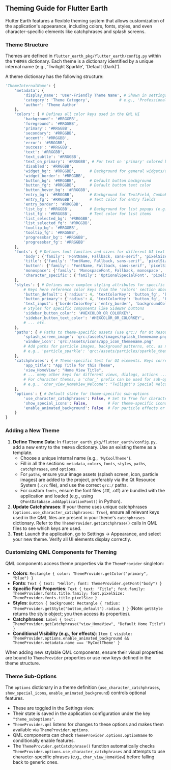 ## Theming Guide for Flutter Earth

Flutter Earth features a flexible theming system that allows customization of the application's appearance, including colors, fonts, styles, and even character-specific elements like catchphrases and splash screens.

### Theme Structure

Themes are defined in `flutter_earth_pkg/flutter_earth/config.py` within the `THEMES` dictionary. Each theme is a dictionary identified by a unique internal name (e.g., 'Twilight Sparkle', 'Default (Dark)').

A theme dictionary has the following structure:

```python
'ThemeInternalName': {
    'metadata': {
        'display_name': 'User-Friendly Theme Name', # Shown in settings
        'category': 'Theme Category',             # e.g., 'Professional', 'MLP', 'Minecraft'
        'author': 'Theme Author'
    },
    'colors': { # Defines all color keys used in the QML UI
        'background': '#RRGGBB',
        'foreground': '#RRGGBB',
        'primary': '#RRGGBB',
        'secondary': '#RRGGBB',
        'accent': '#RRGGBB',
        'error': '#RRGGBB',
        'success': '#RRGGBB',
        'text': '#RRGGBB',
        'text_subtle': '#RRGGBB',
        'text_on_primary': '#RRGGBB', # For text on 'primary' colored backgrounds
        'disabled': '#RRGGBB',
        'widget_bg': '#RRGGBB',      # Background for general widgets/dialogs
        'widget_border': '#RRGGBB',
        'button_bg': '#RRGGBB',      # Default button background
        'button_fg': '#RRGGBB',      # Default button text color
        'button_hover_bg': '#RRGGBB',
        'entry_bg': '#RRGGBB',       # Background for TextField, ComboBox, SpinBox
        'entry_fg': '#RRGGBB',       # Text color for entry fields
        'entry_border': '#RRGGBB',
        'list_bg': '#RRGGBB',        # Background for list popups (e.g., ComboBox dropdown)
        'list_fg': '#RRGGBB',        # Text color for list items
        'list_selected_bg': '#RRGGBB',
        'list_selected_fg': '#RRGGBB',
        'tooltip_bg': '#RRGGBB',
        'tooltip_fg': '#RRGGBB',
        'progressbar_bg': '#RRGGBB',
        'progressbar_fg': '#RRGGBB'
    },
    'fonts': { # Defines font families and sizes for different UI text roles
        'body': {'family': 'FontName, Fallback, sans-serif', 'pixelSize': 14, 'bold': False},
        'title': {'family': 'FontName, Fallback, sans-serif', 'pixelSize': 20, 'bold': True},
        'button': {'family': 'FontName, Fallback, sans-serif', 'pixelSize': 13, 'bold': False},
        'monospace': {'family': 'MonospaceFont, Fallback, monospace', 'pixelSize': 13},
        'character_specific': {'family': 'OptionalSpecialFont', 'pixelSize': 14} # For character themes
    },
    'styles': { # Defines more complex styling attributes for specific QML components/groups
        # Keys here reference color keys from the 'colors' section above
        'button_default': {'radius': 4, 'textColorKey': 'button_fg', 'backgroundColorKey': 'button_bg', 'hoverColorKey': 'button_hover_bg', 'borderColorKey': 'button_bg', 'borderWidth': 1},
        'button_primary': {'radius': 4, 'textColorKey': 'button_fg', 'backgroundColorKey': 'accent', 'hoverColorKey': 'primary', 'borderColorKey': 'accent', 'borderWidth': 1}, # Example for a primary action button
        'text_input': {'borderColorKey': 'entry_border', 'backgroundColorKey': 'entry_bg', 'textColorKey': 'entry_fg', 'radius': 3},
        # Styles for specific components like SideBar buttons
        'sidebar_button_color': '#HEXCOLOR_OR_COLORKEY',
        'sidebar_button_text_color': '#HEXCOLOR_OR_COLORKEY',
        # ... etc.
    },
    'paths': { # Paths to theme-specific assets (use qrc:/ for Qt Resource System paths)
        'splash_screen_image': 'qrc:/assets/images/splash_themename.png',
        'window_icon': 'qrc:/assets/icons/app_icon_themename.png'
        # Add paths for particle images, background patterns, etc. as needed
        # e.g., 'particle_sparkle': 'qrc:/assets/particles/sparkle_themename.png'
    },
    'catchphrases': { # Theme-specific text for UI elements. Keys correspond to QML usage.
        'app_title': "App Title for this Theme",
        'view_HomeView': "Home View Title",
        # ... many other keys for different views, dialogs, actions ...
        # For character themes, a 'char_' prefix can be used for sub-option specific versions
        # e.g., 'char_view_HomeView_Welcome': "Twilight's Special Welcome!"
    },
    'options': { # Default state for theme-specific sub-options
        'use_character_catchphrases': False, # Set to True for character themes
        'show_special_icons': False,         # For theme-specific icons in UI
        'enable_animated_background': False  # For particle effects or other animations
    }
}
```

### Adding a New Theme

1.  **Define Theme Data**: In `flutter_earth_pkg/flutter_earth/config.py`, add a new entry to the `THEMES` dictionary. Use an existing theme as a template.
    *   Choose a unique internal name (e.g., `'MyCoolTheme'`).
    *   Fill in all the sections: `metadata`, `colors`, `fonts`, `styles`, `paths`, `catchphrases`, and `options`.
    *   For `paths`, ensure your image assets (splash screen, icon, particle images) are added to the project, preferably via the Qt Resource System (`.qrc` file), and use the correct `qrc:/` paths.
    *   For custom `fonts`, ensure the font files (.ttf, .otf) are bundled with the application and loaded (e.g., using `QFontDatabase.addApplicationFont()` in Python).
2.  **Update Catchphrases**: If your theme uses unique catchphrases (`options.use_character_catchphrases: True`), ensure all relevant keys used in the QML files are present in your theme's `catchphrases` dictionary. Refer to the `ThemeProvider.getCatchphrase()` calls in QML files to see which keys are used.
3.  **Test**: Launch the application, go to Settings -> Appearance, and select your new theme. Verify all UI elements display correctly.

### Customizing QML Components for Theming

QML components access theme properties via the `ThemeProvider` singleton:

-   **Colors**: `Rectangle { color: ThemeProvider.getColor("primary", "blue") }`
-   **Fonts**: `Text { text: "Hello"; font: ThemeProvider.getFont("body") }`
-   **Specific Font Properties**: `Text { text: "Title"; font.family: ThemeProvider.fonts.title.family; font.pixelSize: ThemeProvider.fonts.title.pixelSize }`
-   **Styles**: `Button { background: Rectangle { radius: ThemeProvider.getStyle("button_default").radius } }` (Note: `getStyle` returns the style object; you then access its properties).
-   **Catchphrases**: `Label { text: ThemeProvider.getCatchphrase("view_HomeView", "Default Home Title") }`
-   **Conditional Visibility (e.g., for effects)**: `Item { visible: ThemeProvider.options.enable_animated_background && ThemeProvider.metadata.name === 'MyCoolTheme' }`

When adding new stylable QML components, ensure their visual properties are bound to `ThemeProvider` properties or use new keys defined in the theme structure.

### Theme Sub-Options

The `options` dictionary in a theme definition (`use_character_catchphrases`, `show_special_icons`, `enable_animated_background`) controls optional features.
- These are toggled in the Settings view.
- Their state is saved in the application configuration under the key `"theme_suboptions"`.
- `ThemeProvider.qml` listens for changes to these options and makes them available via `ThemeProvider.options`.
- QML components can check `ThemeProvider.options.optionName` to conditionally enable features.
- The `ThemeProvider.getCatchphrase()` function automatically checks `ThemeProvider.options.use_character_catchphrases` and attempts to use character-specific phrases (e.g., `char_view_HomeView`) before falling back to generic ones.
